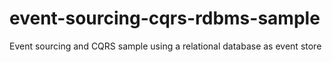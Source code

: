 # event-sourcing-cqrs-rdbms-sample

Event sourcing and CQRS sample using a relational database as event store
